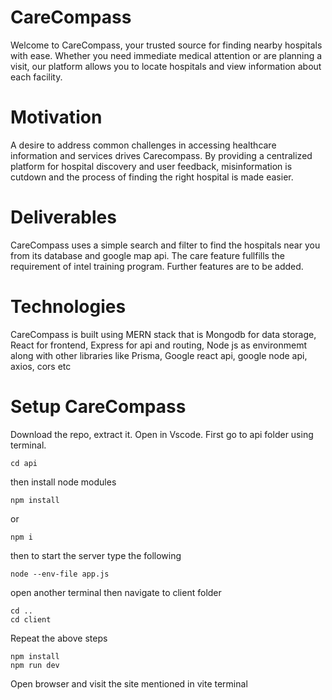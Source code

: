 # CareCompass
 Welcome to CareCompass, your trusted source for finding nearby hospitals with ease. Whether you need immediate medical attention or are planning a visit, our platform allows you to locate hospitals and view information about each facility.

# Motivation
A desire to address common challenges in accessing healthcare information and services drives Carecompass. By providing a centralized platform for hospital discovery and user feedback,
misinformation is cutdown and the process of finding the right hospital is made easier. 

# Deliverables

CareCompass uses a simple search and filter to find the hospitals near you from its database and google map api.
The care feature fullfills the requirement of intel training program. Further features are to be added.

# Technologies
CareCompass is built using MERN stack that is Mongodb for data storage, React for frontend,
Express for api and routing, Node js as environmemt along with other libraries like Prisma,
Google react api, google node api, axios, cors etc

# Setup CareCompass
Download the repo, extract it. Open in Vscode.
First go to api folder using terminal.
```
cd api
```
then install node modules
```
npm install
```
or
```
npm i
```
then to start the server type the following
```
node --env-file app.js
```
open another terminal
then navigate to client folder
```
cd ..
cd client
```
Repeat the above steps
```
npm install
npm run dev
```

Open browser and visit the site mentioned in vite terminal
